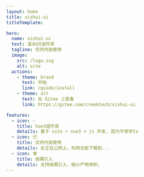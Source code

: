 ```yaml
---
layout: home
title: xishui-ui
titleTemplate:

hero:
  name: xishui-ui
  text: 溪水UI组件库
  tagline: 仅供内部使用
  image:
    src: /logo.svg
    alt: vite
  actions:
    - theme: brand
      text: 开始
      link: /guide/install
    - theme: alt
      text: 在 Gitee 上查看
      link: https://gitee.com/creektech/xishui-ui

features:
  - icon: 💡
    title: Vue3组件库
    details: 基于 vite + vue3 + js 开发, 因为不想学ts
  - icon: 📦
    title: 仅供内部使用
    details: 反正在公网上，外网也能下载到...
  - icon: 🛠️
    title: 按需引入
    details: 支持按需引入，缩小产物体积。
---
```

